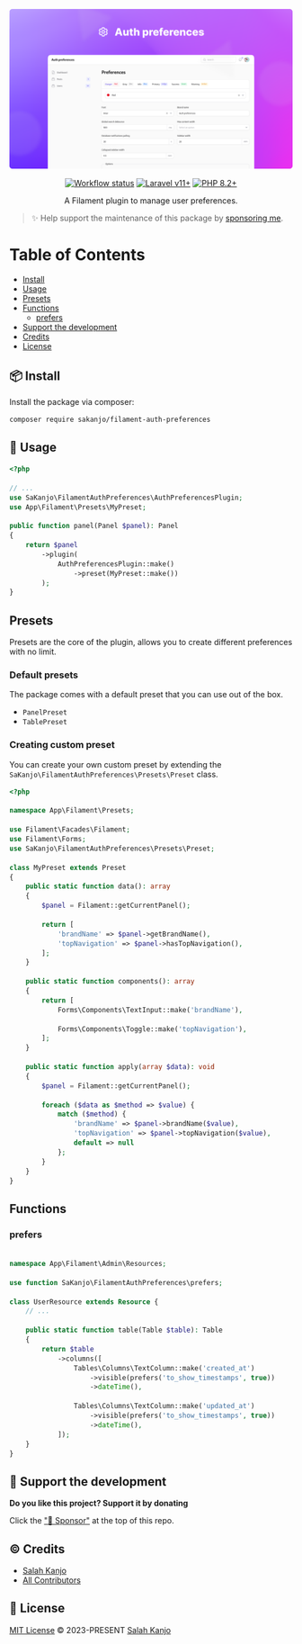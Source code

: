 ![Preview](./art/preview.png)

<p align="center">
    <a href="https://github.com/sakanjo/filament-auth-preferences/actions"><img alt="Workflow status" src="https://img.shields.io/github/actions/workflow/status/sakanjo/filament-auth-preferences/tests.yml?style=for-the-badge"></a>
    <a href="https://laravel.com"><img alt="Laravel v11+" src="https://img.shields.io/badge/Laravel-v11+-FF2D20?style=for-the-badge&logo=laravel"></a>
    <a href="https://php.net"><img alt="PHP 8.2+" src="https://img.shields.io/badge/PHP-8.2+-777BB4?style=for-the-badge&logo=php"></a>
</p>

<p align="center">A Filament plugin to manage user preferences.</p>

> ✨ Help support the maintenance of this package by [sponsoring me](https://github.com/sponsors/sakanjo).

Table of Contents
=================

* [Install](#-install)
* [Usage](#-usage)
* [Presets](#presets)
* [Functions](#functions)
  * [prefers](#prefers)
* [Support the development](#-support-the-development)
* [Credits](#%EF%B8%8F-credits)
* [License](#-license)

## 📦 Install

Install the package via composer:

```
composer require sakanjo/filament-auth-preferences
```

## 🦄 Usage

```php
<?php

// ...
use SaKanjo\FilamentAuthPreferences\AuthPreferencesPlugin;
use App\Filament\Presets\MyPreset;

public function panel(Panel $panel): Panel
{
    return $panel
        ->plugin(
            AuthPreferencesPlugin::make()
                ->preset(MyPreset::make())
        );
}
```

## Presets

Presets are the core of the plugin, allows you to create different preferences with no limit.

### Default presets

The package comes with a default preset that you can use out of the box.

- `PanelPreset`
- `TablePreset`

### Creating custom preset

You can create your own custom preset by extending the `SaKanjo\FilamentAuthPreferences\Presets\Preset` class.

```php
<?php

namespace App\Filament\Presets;

use Filament\Facades\Filament;
use Filament\Forms;
use SaKanjo\FilamentAuthPreferences\Presets\Preset;

class MyPreset extends Preset
{
    public static function data(): array
    {
        $panel = Filament::getCurrentPanel();

        return [
            'brandName' => $panel->getBrandName(),
            'topNavigation' => $panel->hasTopNavigation(),
        ];
    }

    public static function components(): array
    {
        return [
            Forms\Components\TextInput::make('brandName'),

            Forms\Components\Toggle::make('topNavigation'),
        ];
    }

    public static function apply(array $data): void
    {
        $panel = Filament::getCurrentPanel();

        foreach ($data as $method => $value) {
            match ($method) {
                'brandName' => $panel->brandName($value),
                'topNavigation' => $panel->topNavigation($value),
                default => null
            };
        }
    }
}
```

## Functions

### prefers

```php

namespace App\Filament\Admin\Resources;

use function SaKanjo\FilamentAuthPreferences\prefers;

class UserResource extends Resource {
    // ...

    public static function table(Table $table): Table
    {
        return $table
            ->columns([
                Tables\Columns\TextColumn::make('created_at')
                    ->visible(prefers('to_show_timestamps', true))
                    ->dateTime(),

                Tables\Columns\TextColumn::make('updated_at')
                    ->visible(prefers('to_show_timestamps', true))
                    ->dateTime(),
            ]);
    }
}

```

## 💖 Support the development

**Do you like this project? Support it by donating**

Click the ["💖 Sponsor"](https://github.com/sponsors/sakanjo) at the top of this repo.

## ©️ Credits

- [Salah Kanjo](https://github.com/sakanjo)
- [All Contributors](../../contributors)

## 📄 License

[MIT License](https://github.com/sakanjo/filament-auth-preferences/blob/master/LICENSE) © 2023-PRESENT [Salah Kanjo](https://github.com/sakanjo)
